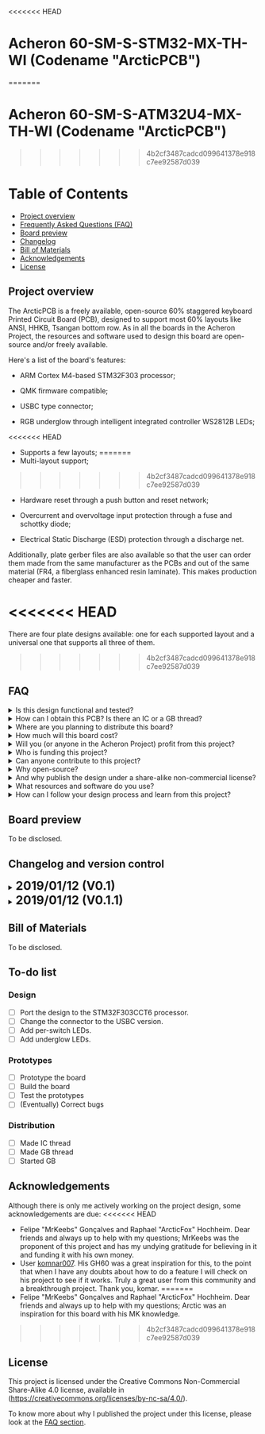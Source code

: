 <<<<<<< HEAD
# Acheron 60-SM-S-STM32-MX-TH-WI (Codename "ArcticPCB")
=======
# Acheron 60-SM-S-ATM32U4-MX-TH-WI (Codename "ArcticPCB")
>>>>>>> 4b2cf3487cadcd099641378e918c7ee92587d039

Table of Contents
=================

  * [Project overview](#project-overview)
  * [Frequently Asked Questions (FAQ)](#faq)
  * [Board preview](#board-preview-version-31)
  * [Changelog](#changelog-and-version-control)
  * [Bill of Materials](#bill-of-Materials)
  * [Acknowledgements](#Acknowledgements)
  * [License](#license)

## Project overview

The ArcticPCB is a freely available, open-source 60% staggered keyboard Printed Circuit Board (PCB), designed to support most 60% layouts like ANSI, HHKB, Tsangan bottom row. As in all the boards in the Acheron Project, the resources and software used to design this board are open-source and/or freely available.

Here's a list of the board's features:

- ARM Cortex M4-based STM32F303 processor;

- QMK firmware compatible;

- USBC type connector;

- RGB underglow through intelligent integrated controller WS2812B LEDs;

<<<<<<< HEAD
- Supports a few layouts;
=======
- Multi-layout support;
>>>>>>> 4b2cf3487cadcd099641378e918c7ee92587d039

- Hardware reset through a push button and reset network;

- Overcurrent and overvoltage input protection through a fuse and schottky diode;

- Electrical Static Discharge (ESD) protection through a discharge net.

Additionally, plate gerber files are also available so that the user can order them made from the same manufacturer as the PCBs and out of the same material (FR4, a fiberglass enhanced resin laminate). This makes production cheaper and faster.

<<<<<<< HEAD
=======
There are four plate designs available: one for each supported layout and a universal one that supports all three of them.

>>>>>>> 4b2cf3487cadcd099641378e918c7ee92587d039
## FAQ 

<!-------------------------------------------------------------------->

<details><summary> Is this design functional and tested? </summary>

> Yes. As of the first version, this board was prototyped and works.

</details>

<!-------------------------------------------------------------------->

<details><summary> How can I obtain this PCB? Is there an IC or a GB thread? </summary>

> As it is right now (version 1.0), there are no plans to make any IC or GB threads. There are two reasons for this. The first one is that this was the first hobbyist brazilian mechanical keyboard project, and the intent was to test how the brazilian community would receive such an edeavour. Second, this board has certain outadted features --- like using an ATMEGA32U4 processor and a USB mini connector. The next version will feature an STM32 processor and a USBC connector.

</details>

<!-------------------------------------------------------------------->

<details><summary> Where are you planning to distribute this board? </summary>

> Since this project is still in the development stage, no plans to distribute the board are available.

</details>

<!-------------------------------------------------------------------->

<details><summary> How much will this board cost? </summary>

> We are aiming at a US$30,00 mark.

</details>

<!-------------------------------------------------------------------->

<details><summary> Will you (or anyone in the Acheron Project) profit from this project? </summary>

> I won't profit from it myself, although I retain a little portion of the gains to fund further projects, that is, to maintain prototyping, components and overall design costs. A famous brazilian writer, Millôr Fernandes, once said: "never trust an idealist that profits from his ideals".

> If I find commercial partners in other continents than they'll probably have my express permission to use the deisgns commercially, so I won't be able to tell them if they can profit or how much they will. It's, of course, in the best interest of everyone that the boards are as cheap as possible.

</details>

<!-------------------------------------------------------------------->

<details><summary> Who is funding this project? </summary>

> I and MrKeebs are, although mostly on his part since I'm a broke university student.

</details>

<!-------------------------------------------------------------------->

<details><summary> Can anyone contribute to this project? </summary>

> Anyone is welcome to contribute, be it through feature requests, opinions or criticisms. This can be done through the GeekHack posts, issues and questions on GitHub or even through my Discord (#Gondolindrim#9738). If you want to actively contribute to the design, feel free to contact me and we'd be glad to have you. 

</details>

<!-------------------------------------------------------------------->

<details><summary> Why open-source? </summary>

> As I don't intend to profit from this, there is no reason to keep the design closed. I also have the opportunity to contribute to the open-source way of thinking: many heads are better than one. Following these steps I use only open-source stuff to design the keyboards: the ECAD design is made with KiCad, the renders and animations in Blender, the logo design in Inkscape. All these software are run on Arch Linux, which is a Linux distro heavily based on the OSS and KISS principles.

> By adopting free OSS tools any newbie makers can take a look and learn from these designs, that is, I also have an educational reason in mind. In this regard, I also have a transparency principle, that is, anyone in the community can contact me and ask questions about the project and the design decisions or the design process. Any maker can also check my designs and points its flaws.

> Second, there is also the KISS (Keep It Simple, Stupid!) principle in mind. Since this project is completely un-ambicious, I try to keep it as simple as possible, so that the design and community processes are fluid.

</details>

<!-------------------------------------------------------------------->

<details><summary> And why publish the design under a share-alike non-commercial license? </summary>

> The reason for the license is twofold: first, while I want the design to be open-source, that is, educational and freely available, I think it's not just that someone could just take it, make little adaptations (like changing the logos) and profitting from it when the idea of the project is to have the open-source ideas in mind. It's not about myself -- although of course I have some pride in my designs and like to have credit for them -- but about the project ideals.

> Second, I don't condemn the idea of commercializing my designs, I'd just like to know who is selling it so that I can have a good quality control.

</details>

<!-------------------------------------------------------------------->

<details><summary> What resources and software do you use? </summary>

> All the footprints and symbols are available wither on the KiCad libraries or my MX library, which contains footprints and symbols for some components not available on KiCad.

> The design, footprints and symbols are made through KiCad. The 3D models are obtained in sites where the content is free and widely available like 3D Content Central and GrabCad Community, and to edit them I use FreeCAD.

> The logos were designed in Inkscape. The base image was taken from [this page](https://www.vectorportal.com/StockVectors/Animals/SHARK-ILLUSTRATION/15844.aspx) (last access: 26 feb, 2019). Although stated in the Vector Portal site that the designs are freely available to be used in commercially, I tried to contact the uploader, who goes by the name of "Yohan Plantec" with no success.

> The renders and animations are made in Blender.

</details>

<!-------------------------------------------------------------------->

<details><summary> How can I follow your design process and learn from this project? </summary>

> I try to stream my design processes when I can. I generally do it at tuesdays and thursdays at 3PM PST (8PM BRT). In the streams I answer general electronics questions, and show how the board is designed. I stream at my [Twitch channel](http://twitch.tv/gondolindrim_). The past streams can be seen in my Youtube channel.

</details>

## Board preview

To be disclosed.

<!-- ![Alt text](./renders/frontRender.png)

![Alt text](./renders/backRender.png) -->

## Changelog and version control

<details>
 <summary> <font size="+2"><b> 2019/01/12 (V0.1) </b></font></summary>
 <h6> Initial version commited. </h6>

</p></details>

<details>
 <summary> <font size="+2"><b> 2019/01/12 (V0.1.1) </b></font></summary>
 <p>

 <h6> Added the dimensions of the PCB, together with mounting holes and connector. All dimensions and placements were based on the [GH60 PCB](https://github.com/komar007/gh60) measurements. This version does not have any components in it and so can be used as canvas for any universal tray-mount 60% PCB. </h6>

</p></details>

## Bill of Materials

To be disclosed.

<!--- In the ./bom/ folder there is an .xlsx file that can be uploaded directly into the LCSC site. The file contains all LCSC part numbers, quantities and descriptions. 

If you don't want to order them from LCSC, the table below can be used.

| Description  | Value | Package | Quantity |
| ------------- | :-------------: | :-------------: | :-------------: |
| USB Connector | - | TYPE-C-31-M-12  | 1 |
| C1 and C2 | 22pF | 0805  | 2 |
| C7, C9, CRST1, CRST2 | 4.7nF | 0805| 4 | 
| (Poly)Fuse | 1.5A trip | 0805 | 1 | 
| R5 and R6 | 1MOhm | 1206 | 2 | 
| Q1 | AO4406AL | SOIC8 | 1 | 
| CSin1, CSout1, CVBus1-3, CA1, CB1 | 100nF | 0805 | 7 | 
| CVBus4 | 1uF | 0805 | 1 | 
| CVBus5 | 4.7uF | 0805 | 1 | 
| DF1 | RB060M-60TR Schottky Diode | SOD-123 | 1 | 
| QRST | BC846 NPN BJT | SOT-23 | 1 | 
| RCC | 5.1kOhm | 1206 | 1 | 
| RD+ and RD- | 22ROhm | 1206 | 2 | 
| RD+Up | 1.5kOhm | 1206 |  1 | 
| RPGate, RB1/2, RA1/2 | 10kOhm | 1206 | 5 | 
| RRST | 100kOhm|  1206	| 1 | 
| RSGate1 | 1kOhm | 1206 | 1 | 
| SWRST1 |SMD Push Button | - | 1 | 
| U1 | STM32F303CCT6 | LQFP48 | 1 | 
| U2 | MCP1700-330 LDO | SOT23 | 1 | 
| Y1 | 8MHz 4 pin SMD Crystal | 5032 | 1 | 
| RGB | WS2812B | - | 8 | 
| RL1-RL | 360 Ohm | 1206 | 50 | 
| D1-48, DS1 and DRST | 1N4148W | SOD123 | 52 |
| ROT1 | ALPS EC11Ex (see note 1) | - | 1 |

(1) Any EC11Ex rotary encoder should be fine, as the models differ only on shaft shape and size but their footprints are the same. In the render I used the ALPS EC11E 15244G1. -->

## To-do list

### Design 
- [ ] Port the design to the STM32F303CCT6 processor.
- [ ] Change the connector to the USBC version.
- [ ] Add per-switch LEDs.
- [ ] Add underglow LEDs.

### Prototypes
- [ ] Prototype the board
- [ ] Build the board
- [ ] Test the prototypes
- [ ] (Eventually) Correct bugs

### Distribution
- [ ] Made IC thread
- [ ] Made GB thread
- [ ] Started GB

## Acknowledgements

Although there is only me actively working on the project design, some acknowledgements are due:
<<<<<<< HEAD
  * Felipe "MrKeebs" Gonçalves and Raphael "ArcticFox" Hochheim. Dear friends and always up to help with my questions; MrKeebs was the proponent of this project and has my undying gratitude for believing in it and funding it with his own money.
  * User [komnar007](https://github.com/komar007). His GH60 was a great inspiration for this, to the point that when I have any doubts about how to do a feature I will check on his project to see if it works. Truly a great user from this community and a breakthrough project. Thank you, komar.
=======
  * Felipe "MrKeebs" Gonçalves and Raphael "ArcticFox" Hochheim. Dear friends and always up to help with my questions; Arctic was an inspiration for this board with his MK knowledge.
>>>>>>> 4b2cf3487cadcd099641378e918c7ee92587d039

## License

This project is licensed under the Creative Commons Non-Commercial Share-Alike 4.0 license, available in (https://creativecommons.org/licenses/by-nc-sa/4.0/).

To know more about why I published the project under this license, please look at the [FAQ section](#faq).
